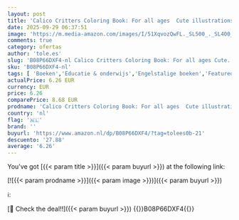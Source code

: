 ```yaml
---
layout: post
title: 'Calico Critters Coloring Book: For all ages  Cute illustrations  ideal gift  Improve preschool skill'
date: 2025-09-29 06:37:51
image: 'https://m.media-amazon.com/images/I/51XqvozQwFL._SL500_._SL400_.jpg'
comments: true
category: ofertas
author: 'tole.es'
slug: 'B08P66DXF4-nl Calico Critters Coloring Book: For all ages Cute...'
sku: 'B08P66DXF4-nl'
tags: [ 'Boeken','Educatie & onderwijs','Engelstalige boeken','Featured Categories','🇳🇱', ]
actualPrice: 6.26 EUR
currency: EUR
price: 6.26
comparePrice: 8.68 EUR
prodname: 'Calico Critters Coloring Book: For all ages  Cute illustrations  ideal gift  Improve preschool skill'
country: 'nl'
flag: '🇳🇱'
brand: ''
buyurl: 'https://www.amazon.nl/dp/B08P66DXF4/?tag=tolees0b-21'
descuento: '27.88'
average: '6.26'
---
```


You've got [{{< param title >}}]({{< param buyurl >}}) at the following link:

[![{{< param prodname >}}]({{< param image >}})]({{< param buyurl >}})

ℹ️:


[🛒 Check the deal!!]({{< param buyurl >}})
{{<world>}}B08P66DXF4{{</world>}}
